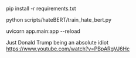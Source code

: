 pip install -r requirements.txt

python scripts/hateBERT/train_hate_bert.py

uvicorn app.main:app --reload



Just Donald Trump being an absolute idiot
https://www.youtube.com/watch?v=PBpARgVJ6Hc